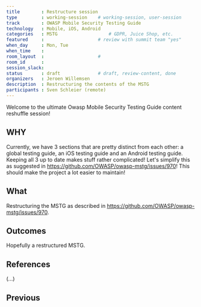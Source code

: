 ```yaml
---
title        : Restructure session
type         : working-session    # working-session, user-session
track        : OWASP Mobile Security Testing Guide
technology   : Mobile, iOS, Android
categories   : MSTG                   # GDPR, Juice Shop, etc.
featured     :                    # review with summit team "yes"
when_day     : Mon, Tue
when_time    :
room_layout  :                    #
room_id      :
session_slack:
status       : draft              # draft, review-content, done
organizers   : Jeroen Willemsen
description  : Restructuring the contents of the MSTG
participants : Sven Schleier (remote)
---
```


Welcome to the ultimate Owasp Mobile Security Testing Guide content reshuffle session!

## WHY

Currently, we have 3 sections that are pretty distinct from each other: a global testing guide, an iOS testing guide and an Android testing guide. Keeping all 3 up to date makes stuff rather complicated! Let's simplify this as suggested in https://github.com/OWASP/owasp-mstg/issues/970! This should make the project a lot easier to maintain!

## What

Restructuring the MSTG as described in https://github.com/OWASP/owasp-mstg/issues/970.

## Outcomes

Hopefully a restructured MSTG.

## References

(...)


## Previous
